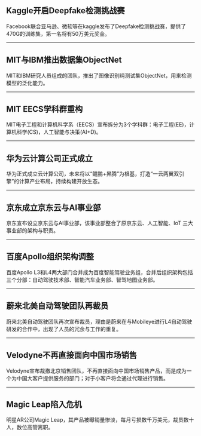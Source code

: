 ## Kaggle开启Deepfake检测挑战赛
Facebook联合亚马逊、微软等在kaggle发布了Deepfake检测挑战赛，提供了470G的训练集，第一名将有50万美元奖金。

---

## MIT与IBM推出数据集ObjectNet
MIT和IBM研究人员组成的团队，推出了图像识别纯测试集ObjectNet，用来检测模型的泛化能力。

---

## MIT EECS学科群重构
MIT电子工程和计算机科学系（EECS）宣布拆分为3个学科群：电子工程(EE)，计算机科学(CS)，人工智能与决策(AI+D)。

---

## 华为云计算公司正式成立
华为正式成立云计算公司，未来将以“鲲鹏+昇腾”为根基，打造“一云两翼双引擎”的计算产业布局，持续构建开放生态。

---

## 京东成立京东云与AI事业部
京东宣布设立京东云与AI事业部，该事业部整合了原京东云、人工智能、IoT 三大事业部的架构与职责。

---

## 百度Apollo组织架构调整
百度Apollo L3和L4两大部门合并成为百度智能驾驶业务组，合并后组织架构包括三个分部：自动驾驶技术部、智能汽车业务部、智驾地图业务部。

---

## 蔚来北美自动驾驶团队再裁员
蔚来北美自动驾驶团队再次宣布裁员，理由是蔚来在与Mobileye进行L4自动驾驶研发的合作中，出现了人员的冗余与工作的重复。


---

## Velodyne不再直接面向中国市场销售
Velodyne宣布裁撤北京销售团队，不再直接面向中国市场销售产品，而是成为一个为中国大客户提供服务的部门；对于小客户将会通过代理进行销售。

---

## Magic Leap陷入危机
明星AR公司Magic Leap，其产品被曝销量惨淡，每月亏损数千万美元，裁员数十人，数位高管离职。
